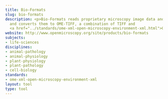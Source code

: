 ```yaml
---
title: Bio-Formats
slug: bio-formats
description: <p>Bio-Formats reads proprietary microscopy image data and metadata,
  and converts them to OME-TIFF, a combination of TIFF and
  <a href="../standards/ome-xml-open-microscopy-environment-xml.html">OME-XML</a>.</p>
website: http://www.openmicroscopy.org/site/products/bio-formats
subjects:
- life-sciences
disciplines:
- animal-pathology
- animal-physiology
- plant-physiology
- plant-pathology
- cell-biology
standards:
- ome-xml-open-microscopy-environment-xml
layout: tool
type: tool
---
```


